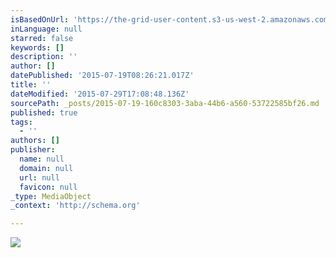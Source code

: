 ```yaml
---
isBasedOnUrl: 'https://the-grid-user-content.s3-us-west-2.amazonaws.com/e0f4c659-190e-41d3-9ae8-c184daa33f1c.gif'
inLanguage: null
starred: false
keywords: []
description: ''
author: []
datePublished: '2015-07-19T08:26:21.017Z'
title: ''
dateModified: '2015-07-29T17:08:48.136Z'
sourcePath: _posts/2015-07-19-160c8303-3aba-44b6-a560-53722585bf26.md
published: true
tags:
  - ''
authors: []
publisher:
  name: null
  domain: null
  url: null
  favicon: null
_type: MediaObject
_context: 'http://schema.org'

---
```

![](https://the-grid-user-content.s3-us-west-2.amazonaws.com/e0f4c659-190e-41d3-9ae8-c184daa33f1c.gif)